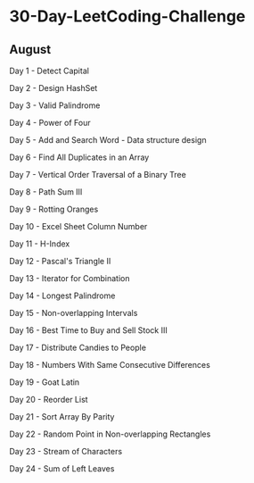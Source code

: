 # 30-Day-LeetCoding-Challenge

## August

Day 1 - Detect Capital

Day 2 - Design HashSet

Day 3 - Valid Palindrome

Day 4 - Power of Four

Day 5 - Add and Search Word - Data structure design

Day 6 - Find All Duplicates in an Array

Day 7 - Vertical Order Traversal of a Binary Tree

Day 8 - Path Sum III

Day 9 - Rotting Oranges

Day 10 - Excel Sheet Column Number

Day 11 - H-Index

Day 12 - Pascal's Triangle II

Day 13 - Iterator for Combination

Day 14 - Longest Palindrome

Day 15 - Non-overlapping Intervals

Day 16 - Best Time to Buy and Sell Stock III

Day 17 - Distribute Candies to People

Day 18 - Numbers With Same Consecutive Differences

Day 19 - Goat Latin

Day 20 - Reorder List

Day 21 - Sort Array By Parity

Day 22 - Random Point in Non-overlapping Rectangles

Day 23 - Stream of Characters

Day 24 - Sum of Left Leaves
